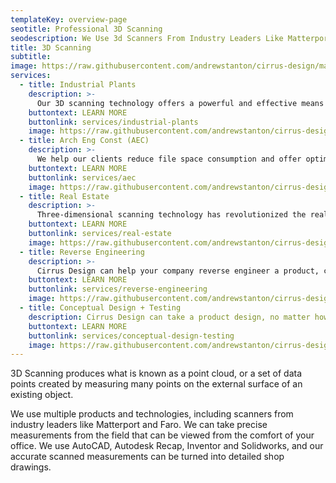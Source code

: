 ```yaml
---
templateKey: overview-page
seotitle: Professional 3D Scanning 
seodescription: We Use 3d Scanners From Industry Leaders Like Matterport And Faro. We Take Precise Measurements That Can Be Viewed From The Comfort Of Your Office.
title: 3D Scanning
subtitle:
image: https://raw.githubusercontent.com/andrewstanton/cirrus-design/master/src/img/content/1-hed-section-looking-upstream.jpg
services:
  - title: Industrial Plants
    description: >-
      Our 3D scanning technology offers a powerful and effective means to accurately map and plan as-built manufacturing facilities and industrial projects, helping our clients avoid problems and find solutions ahead of the construction phase.
    buttontext: LEARN MORE
    buttonlink: services/industrial-plants
    image: https://raw.githubusercontent.com/andrewstanton/cirrus-design/master/src/img/content/industial%20plants/industial-4.jpg
  - title: Arch Eng Const (AEC)
    description: >-
      We help our clients reduce file space consumption and offer optimized design services, with fast scan times that create detailed 3D point cloud information.
    buttontext: LEARN MORE
    buttonlink: services/aec
    image: https://raw.githubusercontent.com/andrewstanton/cirrus-design/master/src/img/content/aec/aec-2.jpg
  - title: Real Estate
    description: >-
      Three-dimensional scanning technology has revolutionized the real estate industry. Today’s high-tech 3D scanners are capable of producing digital scans of virtually any building.
    buttontext: LEARN MORE
    buttonlink: services/real-estate
    image: https://raw.githubusercontent.com/andrewstanton/cirrus-design/master/src/img/content/dollhouse-view.jpg
  - title: Reverse Engineering
    description: >-
      Cirrus Design can help your company reverse engineer a product, converting a point cloud into a 3D model.
    buttontext: LEARN MORE
    buttonlink: services/reverse-engineering
    image: https://raw.githubusercontent.com/andrewstanton/cirrus-design/master/src/img/content/reverse-engineer/machine.jpg
  - title: Conceptual Design + Testing
    description: Cirrus Design can take a product design, no matter how complex, and digitally scan it to create a file that designers can use to fine tune that design.
    buttontext: LEARN MORE
    buttonlink: services/conceptual-design-testing
    image: https://raw.githubusercontent.com/andrewstanton/cirrus-design/master/src/img/img-21920.jpg
---
```


3D Scanning produces what is known as a point cloud, or a set of data points created by measuring many points on the external surface of an existing object.

We use multiple products and technologies, including scanners from industry leaders like Matterport and Faro. We can take precise measurements from the field that can be viewed from the comfort of your office. We use AutoCAD, Autodesk Recap, Inventor and Solidworks, and our accurate scanned measurements can be turned into detailed shop drawings.

